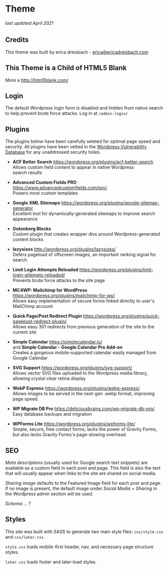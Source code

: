 # Theme
###### last updated April 2021

## Credits
This theme was built by erica dreisbach - erica@ericadreisbach.com

## This Theme is a Child of HTML5 Blank
More a http://html5blank.com/

## Login
The default Wordpress login form is disabled and hidden from native search to help prevent brute force attacks. Log in at `/admin-login/`

## Plugins
The plugins below have been carefully seleted for optimal page speed and security. All plugins have been vetted in the <a href="https://wpscan.com/" target="_blank" rel="noopener">Wordpress Vulnerability Database</a> for any unaddressed security holes.

- **ACF Better Search** https://wordpress.org/plugins/acf-better-search <br />
  Allows custom field content to appear in native Wordpress search&nbsp;results

- **Advanced Custom Fields PRO** https://www.advancedcustomfields.com/pro/ <br />
   Powers most custom templates

- **Google XML Sitemaps** https://wordpress.org/plugins/google-sitemap-generator <br />
Excellent tool for dynamically-generated sitemaps to improve search appearance

- **Gutenberg Blocks** <br />
  Custom plugin that creates wrapper divs around Wordpress-generated content blocks

- **lazysizes** http://wordpress.org/plugins/lazysizes/ <br />
  Defers pageload of offscreen images, an important ranking signal for search.

- **Limit Login Attempts Reloaded** https://wordpress.org/plugins/limit-login-attempts-reloaded/ <br />
Prevents brute force attacks to the site page

- **MC4WP: Mailchimp for WordPress** https://wordpress.org/plugins/mailchimp-for-wp/ <br />
  Allows easy implementation of secure forms linked directly to user's MailChimp account

- **Quick Page/Post Redirect Plugin** https://wordpress.org/plugins/quick-pagepost-redirect-plugin/ <br />
  Allows easy 301 redirects from previous generation of the site to the current site

- **Simple Calendar** https://simplecalendar.io/ <br />
and **Simple Calendar - Google Calendar Pro Add-on** <br />
 Creates a gorgeous mobile-supported calendar easily managed from Google Calendar

- **SVG Support** https://wordpress.org/plugins/svg-support/ <br />
  Allows vector SVG files uploaded to the Wordpress media library, allowing crystal clear retina display

- **WebP Express**  https://wordpress.org/plugins/webp-express/ <br />
  Allows images to be served in the <span style="white-space: nowrap">next-gen</span> .webp format, improving page&nbsp;speed.

- **WP Migrate DB Pro** https://deliciousbrains.com/wp-migrate-db-pro/ <br />
  Easy database backups and migration

- **WPForms Lite** https://wordpress.org/plugins/wpforms-lite/ <br />
 Simple, secure, free contact forms; lacks the power of Gravity Forms, but also lacks Gravity Forms's <span class="nowrap">page-slowing</span> overhead


## SEO
*Meta descriptions* (usually used for Google search text snippets) are available as a custom field in each post and page. This field is also the text that will usually appear when links to the site are shared on social media.

*Sharing image* defaults to the Featured Image field for each post and page. If no image is present, the default image under *Social Media + Sharing* in the Wordpress admin section will be used.

*Schema* ... ?


## Styles
This site was built with SASS to generate two main style files: `css/style.css` and `css/later.css`.

`style.css` loads mobile-first header, nav, and necessary page structure styles.

`later.css` loads footer and later-load styles.
